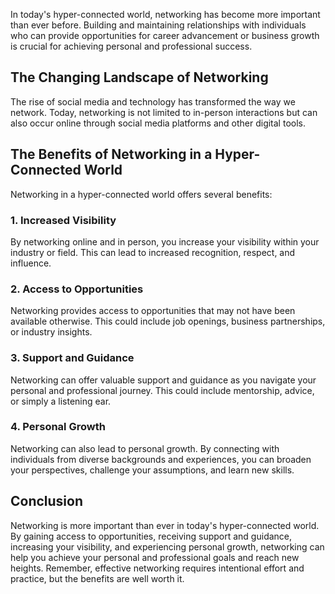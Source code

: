 
In today's hyper-connected world, networking has become more important than ever before. Building and maintaining relationships with individuals who can provide opportunities for career advancement or business growth is crucial for achieving personal and professional success.

The Changing Landscape of Networking
------------------------------------

The rise of social media and technology has transformed the way we network. Today, networking is not limited to in-person interactions but can also occur online through social media platforms and other digital tools.

The Benefits of Networking in a Hyper-Connected World
-----------------------------------------------------

Networking in a hyper-connected world offers several benefits:

### 1. Increased Visibility

By networking online and in person, you increase your visibility within your industry or field. This can lead to increased recognition, respect, and influence.

### 2. Access to Opportunities

Networking provides access to opportunities that may not have been available otherwise. This could include job openings, business partnerships, or industry insights.

### 3. Support and Guidance

Networking can offer valuable support and guidance as you navigate your personal and professional journey. This could include mentorship, advice, or simply a listening ear.

### 4. Personal Growth

Networking can also lead to personal growth. By connecting with individuals from diverse backgrounds and experiences, you can broaden your perspectives, challenge your assumptions, and learn new skills.

Conclusion
----------

Networking is more important than ever in today's hyper-connected world. By gaining access to opportunities, receiving support and guidance, increasing your visibility, and experiencing personal growth, networking can help you achieve your personal and professional goals and reach new heights. Remember, effective networking requires intentional effort and practice, but the benefits are well worth it.
